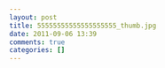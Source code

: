 ```yaml
---
layout: post
title: 55555555555555555555_thumb.jpg
date: 2011-09-06 13:39
comments: true
categories: []
---
```


